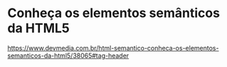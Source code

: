 # Conheça os elementos semânticos da HTML5

https://www.devmedia.com.br/html-semantico-conheca-os-elementos-semanticos-da-html5/38065#tag-header

